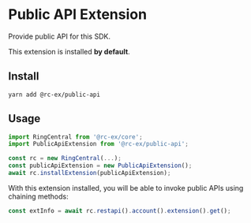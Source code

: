 # Public API Extension

Provide public API for this SDK.

This extension is installed **by default**.


## Install

```
yarn add @rc-ex/public-api
```


## Usage

```ts
import RingCentral from '@rc-ex/core';
import PublicApiExtension from '@rc-ex/public-api';

const rc = new RingCentral(...);
const publicApiExtension = new PublicApiExtension();
await rc.installExtension(publicApiExtension);
```

With this extension installed, you will be able to invoke public APIs using chaining methods:

```ts
const extInfo = await rc.restapi().account().extension().get();
```
